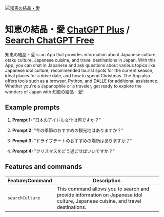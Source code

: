 
[![知恵の結晶・愛](https://files.oaiusercontent.com/file-NoEMYt1Xcb6CjjikHo7QYAT2?se=2123-10-17T16%3A59%3A26Z&sp=r&sv=2021-08-06&sr=b&rscc=max-age%3D31536000%2C%20immutable&rscd=attachment%3B%20filename%3Db39c52d9-6a08-46d6-9295-cdb1bf2e36c7.png&sig=07dloIgfk/87wRH2t7M6IPno0Sc7zeqi7p0VLaQ8fTQ%3D)](https://chat.openai.com/g/g-ofCxwgse2-zhi-hui-nojie-jing-ai)

# 知恵の結晶・愛 [ChatGPT Plus](https://chat.openai.com/g/g-ofCxwgse2-zhi-hui-nojie-jing-ai) / [Search ChatGPT Free](https://gptcall.net/index.html#/?search=%E7%9F%A5%E6%81%B5%E3%81%AE%E7%B5%90%E6%99%B6%E3%83%BB%E6%84%9B)

知恵の結晶・愛 is an App that provides information about Japanese culture, otaku culture, Japanese cuisine, and travel destinations in Japan. With this App, you can chat in Japanese and ask questions about various topics like Japanese idol culture, recommended tourist spots for the current season, ideal places for a drive date, and how to spend Christmas. The App also offers tools such as a browser, Python, and DALLE for additional assistance. Whether you're a Japanophile or a traveler, get ready to explore the wonders of Japan with 知恵の結晶・愛!

## Example prompts

1. **Prompt 1:** "日本のアイドル文化は何ですか？"

2. **Prompt 2:** "今の季節のおすすめの観光地はありますか？"

3. **Prompt 3:** "ドライブデートのおすすめの場所はありますか？"

4. **Prompt 4:** "クリスマスをどう過ごせばいいですか？"


## Features and commands

| Feature/Command | Description |
| --- | --- |
| `searchCulture` | This command allows you to search and provide information on Japanese idol culture, Japanese cuisine, and travel destinations. |




